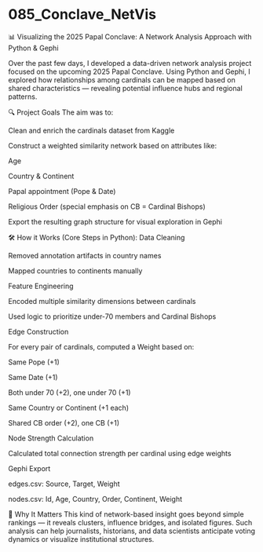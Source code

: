 # 085_Conclave_NetVis  
📊 Visualizing the 2025 Papal Conclave: A Network Analysis Approach with Python & Gephi

Over the past few days, I developed a data-driven network analysis project focused on the upcoming 2025 Papal Conclave. Using Python and Gephi, I explored how relationships among cardinals can be mapped based on shared characteristics — revealing potential influence hubs and regional patterns.

🔍 Project Goals
The aim was to:

Clean and enrich the cardinals dataset from Kaggle

Construct a weighted similarity network based on attributes like:

Age

Country & Continent

Papal appointment (Pope & Date)

Religious Order (special emphasis on CB = Cardinal Bishops)

Export the resulting graph structure for visual exploration in Gephi

🛠️ How it Works (Core Steps in Python):
Data Cleaning

Removed annotation artifacts in country names

Mapped countries to continents manually

Feature Engineering

Encoded multiple similarity dimensions between cardinals

Used logic to prioritize under-70 members and Cardinal Bishops

Edge Construction

For every pair of cardinals, computed a Weight based on:

Same Pope (+1)

Same Date (+1)

Both under 70 (+2), one under 70 (+1)

Same Country or Continent (+1 each)

Shared CB order (+2), one CB (+1)

Node Strength Calculation

Calculated total connection strength per cardinal using edge weights

Gephi Export

edges.csv: Source, Target, Weight

nodes.csv: Id, Age, Country, Order, Continent, Weight

🧠 Why It Matters
This kind of network-based insight goes beyond simple rankings — it reveals clusters, influence bridges, and isolated figures. Such analysis can help journalists, historians, and data scientists anticipate voting dynamics or visualize institutional structures.

